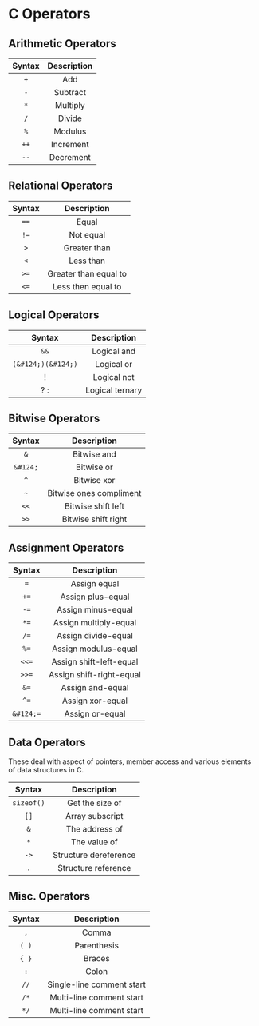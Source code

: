 
# C Operators

## Arithmetic Operators

| Syntax | Description |
| :----: | :---------: |
| `+` | Add |
| `-` | Subtract |
| `*` | Multiply |
| `/` | Divide |
| `%` | Modulus |
| `++` | Increment |
| `--` | Decrement |


## Relational Operators

| Syntax | Description |
| :----: | :---------: |
| `==` | Equal |
| `!=` | Not equal |
| `>` | Greater than |
| `<` | Less than |
| `>=` | Greater than equal to |
| `<=` | Less then equal to |


## Logical Operators

| Syntax | Description |
| :----: | :---------: |
| `&&` | Logical and |
| `(&#124;)(&#124;)` | Logical or |
| ! | Logical not |
| ? : | Logical ternary |


## Bitwise Operators

| Syntax | Description |
| :----: | :---------: |
| `&` | Bitwise and |
| `&#124;` | Bitwise or |
| `^` | Bitwise xor |
| `~` | Bitwise ones compliment |
| `<<` | Bitwise shift left |
| `>>` | Bitwise shift right |


## Assignment Operators

| Syntax | Description |
| :----: | :---------: |
| `=` | Assign equal |
| `+=` | Assign plus-equal |
| `-=` | Assign minus-equal |
| `*=` | Assign multiply-equal |
| `/=` | Assign divide-equal |
| `%=` | Assign modulus-equal |
| `<<=` | Assign shift-left-equal |
| `>>=` | Assign shift-right-equal |
| `&=` | Assign and-equal |
| `^=` | Assign xor-equal |
| `&#124;=` | Assign or-equal |


## Data Operators

These deal with aspect of pointers, member access and various elements of data structures in C.

| Syntax | Description |
| :----: | :---------: |
| `sizeof()` | Get the size of |
| `[]` | Array subscript |
| `&` | The address of |
| `*` | The value of |
| `->` | Structure dereference |
| `.` | Structure reference |


## Misc. Operators

| Syntax | Description |
| :----: | :---------: |
| `,` | Comma |
| `( )` | Parenthesis |
| `{ }` | Braces |
| `:` | Colon |
| `//` | Single-line comment start |
| `/*` | Multi-line comment start |
| `*/` | Multi-line comment start |
